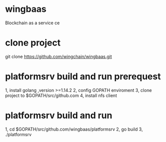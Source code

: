 # wingbaas
Blockchain as a service ce

# clone project
git clone https://github.com/wingchain/wingbaas.git

# platformsrv build and run prerequest 
1, install golang ,version >=1.14.2
2, config GOPATH enviroment
3, clone project to $GOPATH/src/github.com
4, install nfs client

# platformsrv build and run
1, cd  $GOPATH/src/github.com/wingbaas/platformsrv
2, go build
3, ./platformsrv